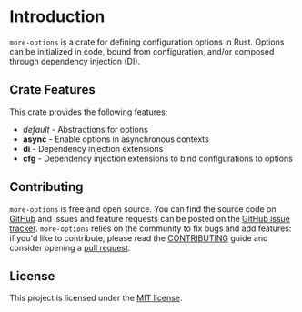 # Introduction

`more-options` is a crate for defining configuration options in Rust. Options can be initialized in code, bound from configuration, and/or composed through dependency injection (DI).

## Crate Features

This crate provides the following features:

- _default_ - Abstractions for options
- **async** - Enable options in asynchronous contexts
- **di** - Dependency injection extensions
- **cfg** - Dependency injection extensions to bind configurations to options

## Contributing

`more-options` is free and open source. You can find the source code on [GitHub](https://github.com/commonsensesoftware/more-rs-options)
and issues and feature requests can be posted on the [GitHub issue tracker](https://github.com/commonsensesoftware/more-rs-options/issues).
`more-options` relies on the community to fix bugs and add features: if you'd like to contribute, please read the
[CONTRIBUTING](https://github.com/commonsensesoftware/more-rs-options/blob/main/CONTRIBUTING.md) guide and consider opening
a [pull request](https://github.com/commonsensesoftware/more-rs-options/pulls).

## License

This project is licensed under the [MIT license].

[MIT license]: https://github.com/commonsensesoftware/more-rs-options/blob/main/LICENSE